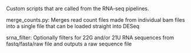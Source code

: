 Custom scripts that are called from the RNA-seq pipelines.

merge_counts.py: Merges read count files made from individual bam files into a single file that can be loaded straight into DESeq

srna_filter: Optionally filters for 22G and/or 21U RNA sequences from fastq/fasta/raw file and outputs a raw sequence file
